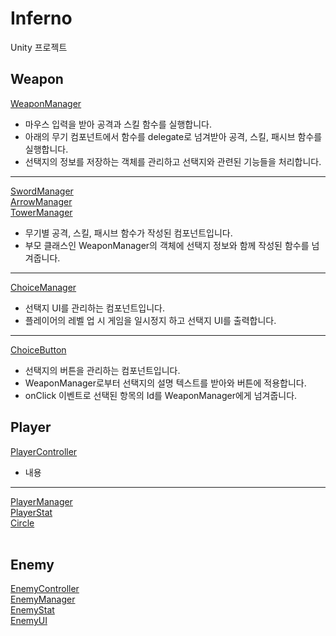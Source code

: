 # Inferno
Unity 프로젝트  
## Weapon
[WeaponManager](https://github.com/hourglass/Inferno/blob/main/Assets/Script/Weapon/WeaponManager.cs)  
- 마우스 입력을 받아 공격과 스킬 함수를 실행합니다.  
- 아래의 무기 컴포넌트에서 함수를 delegate로 넘겨받아 공격, 스킬, 패시브 함수를 실행합니다.  
- 선택지의 정보를 저장하는 객체를 관리하고 선택지와 관련된 기능들을 처리합니다.  
---
[SwordManager](https://github.com/hourglass/Inferno/blob/main/Assets/Script/Weapon/SwordManager.cs)  
[ArrowManager](https://github.com/hourglass/Inferno/blob/main/Assets/Script/Weapon/ArrowManager.cs)  
[TowerManager](https://github.com/hourglass/Inferno/blob/main/Assets/Script/Weapon/TowerManager.cs)  
- 무기별 공격, 스킬, 패시브 함수가 작성된 컴포넌트입니다.  
- 부모 클래스인 WeaponManager의 객체에 선택지 정보와 함께 작성된 함수를 넘겨줍니다.  
---
[ChoiceManager](https://github.com/hourglass/Inferno/blob/main/Assets/Script/System/ChoiceManager.cs)
- 선택지 UI를 관리하는 컴포넌트입니다.  
- 플레이어의 레벨 업 시 게임을 일시정지 하고 선택지 UI를 출력합니다.  
---
[ChoiceButton](https://github.com/hourglass/Inferno/blob/main/Assets/Script/System/ChoiceButton.cs)  
- 선택지의 버튼을 관리하는 컴포넌트입니다.  
- WeaponManager로부터 선택지의 설명 텍스트를 받아와 버튼에 적용합니다.  
- onClick 이벤트로 선택된 항목의 Id를 WeaponManager에게 넘겨줍니다.  
## Player
[PlayerController](https://github.com/hourglass/Inferno/blob/main/Assets/Script/Player/PlayerController.cs)  
- 내용  
---
[PlayerManager](https://github.com/hourglass/Inferno/blob/main/Assets/Script/Player/PlayerManager.cs)  
[PlayerStat](https://github.com/hourglass/Inferno/blob/main/Assets/Script/Player/PlayerStat.cs)  
[Circle](https://github.com/hourglass/Inferno/blob/main/Assets/Script/Player/Circle.cs)  
</br>
## Enemy  
[EnemyController](https://github.com/hourglass/Inferno/blob/main/Assets/Script/Enemy/EnemyController.cs)  
[EnemyManager](https://github.com/hourglass/Inferno/blob/main/Assets/Script/Enemy/EnemyManager.cs)  
[EnemyStat](https://github.com/hourglass/Inferno/blob/main/Assets/Script/Enemy/EnemyStat.cs)  
[EnemyUI](https://github.com/hourglass/Inferno/blob/main/Assets/Script/Enemy/EnemyUI.cs)  
